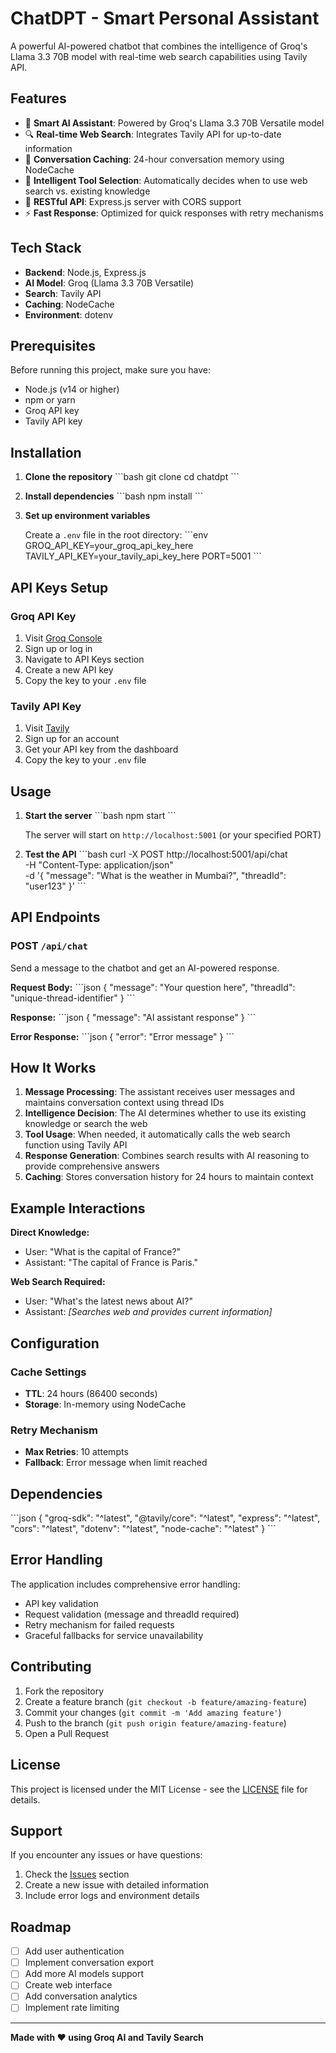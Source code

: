 # ChatDPT - Smart Personal Assistant

A powerful AI-powered chatbot that combines the intelligence of Groq's Llama 3.3 70B model with real-time web search capabilities using Tavily API.

## Features

- 🤖 **Smart AI Assistant**: Powered by Groq's Llama 3.3 70B Versatile model
- 🔍 **Real-time Web Search**: Integrates Tavily API for up-to-date information
- 💾 **Conversation Caching**: 24-hour conversation memory using NodeCache
- 🔄 **Intelligent Tool Selection**: Automatically decides when to use web search vs. existing knowledge
- 🚀 **RESTful API**: Express.js server with CORS support
- ⚡ **Fast Response**: Optimized for quick responses with retry mechanisms

## Tech Stack

- **Backend**: Node.js, Express.js
- **AI Model**: Groq (Llama 3.3 70B Versatile)
- **Search**: Tavily API
- **Caching**: NodeCache
- **Environment**: dotenv

## Prerequisites

Before running this project, make sure you have:

- Node.js (v14 or higher)
- npm or yarn
- Groq API key
- Tavily API key

## Installation

1. **Clone the repository**
   \`\`\`bash
   git clone <your-repo-url>
   cd chatdpt
   \`\`\`

2. **Install dependencies**
   \`\`\`bash
   npm install
   \`\`\`

3. **Set up environment variables**

   Create a `.env` file in the root directory:
   \`\`\`env
   GROQ_API_KEY=your_groq_api_key_here
   TAVILY_API_KEY=your_tavily_api_key_here
   PORT=5001
   \`\`\`

## API Keys Setup

### Groq API Key

1. Visit [Groq Console](https://console.groq.com/)
2. Sign up or log in
3. Navigate to API Keys section
4. Create a new API key
5. Copy the key to your `.env` file

### Tavily API Key

1. Visit [Tavily](https://tavily.com/)
2. Sign up for an account
3. Get your API key from the dashboard
4. Copy the key to your `.env` file

## Usage

1. **Start the server**
   \`\`\`bash
   npm start
   \`\`\`

   The server will start on `http://localhost:5001` (or your specified PORT)

2. **Test the API**
   \`\`\`bash
   curl -X POST http://localhost:5001/api/chat \
    -H "Content-Type: application/json" \
    -d '{
   "message": "What is the weather in Mumbai?",
   "threadId": "user123"
   }'
   \`\`\`

## API Endpoints

### POST `/api/chat`

Send a message to the chatbot and get an AI-powered response.

**Request Body:**
\`\`\`json
{
"message": "Your question here",
"threadId": "unique-thread-identifier"
}
\`\`\`

**Response:**
\`\`\`json
{
"message": "AI assistant response"
}
\`\`\`

**Error Response:**
\`\`\`json
{
"error": "Error message"
}
\`\`\`

## How It Works

1. **Message Processing**: The assistant receives user messages and maintains conversation context using thread IDs
2. **Intelligence Decision**: The AI determines whether to use its existing knowledge or search the web
3. **Tool Usage**: When needed, it automatically calls the web search function using Tavily API
4. **Response Generation**: Combines search results with AI reasoning to provide comprehensive answers
5. **Caching**: Stores conversation history for 24 hours to maintain context

## Example Interactions

**Direct Knowledge:**

- User: "What is the capital of France?"
- Assistant: "The capital of France is Paris."

**Web Search Required:**

- User: "What's the latest news about AI?"
- Assistant: _[Searches web and provides current information]_

## Configuration

### Cache Settings

- **TTL**: 24 hours (86400 seconds)
- **Storage**: In-memory using NodeCache

### Retry Mechanism

- **Max Retries**: 10 attempts
- **Fallback**: Error message when limit reached

## Dependencies

\`\`\`json
{
"groq-sdk": "^latest",
"@tavily/core": "^latest",
"express": "^latest",
"cors": "^latest",
"dotenv": "^latest",
"node-cache": "^latest"
}
\`\`\`

## Error Handling

The application includes comprehensive error handling:

- API key validation
- Request validation (message and threadId required)
- Retry mechanism for failed requests
- Graceful fallbacks for service unavailability

## Contributing

1. Fork the repository
2. Create a feature branch (`git checkout -b feature/amazing-feature`)
3. Commit your changes (`git commit -m 'Add amazing feature'`)
4. Push to the branch (`git push origin feature/amazing-feature`)
5. Open a Pull Request

## License

This project is licensed under the MIT License - see the [LICENSE](LICENSE) file for details.

## Support

If you encounter any issues or have questions:

1. Check the [Issues](../../issues) section
2. Create a new issue with detailed information
3. Include error logs and environment details

## Roadmap

- [ ] Add user authentication
- [ ] Implement conversation export
- [ ] Add more AI models support
- [ ] Create web interface
- [ ] Add conversation analytics
- [ ] Implement rate limiting

---

**Made with ❤️ using Groq AI and Tavily Search**
